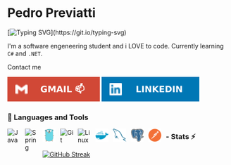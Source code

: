 # Pedro Previatti 
[![Typing SVG](https://readme-typing-svg.demolab.com?font=Fira+Code&pause=1000&random=false&width=435&height=30&lines=Backend+Developer;Still+got+lots+to+learn.)](https://git.io/typing-svg)

I'm a software engeneering student and i LOVE to code. Currently learning `C#` and `.NET`. 

Contact me 
<p align="left">
  <a href="mailto:pvlpreviatti@gmail.com"><img src="https://raw.githubusercontent.com/PROxZIMA/PROxZIMA/master/src/social/gmail.svg" alt="gmail"></a>
  <a target="_blank" href="https://www.linkedin.com/in/pedropreviatti/"><img src="https://raw.githubusercontent.com/PROxZIMA/PROxZIMA/master/src/social/linkedin.svg" alt="pratik-pingale"/></a>
</p>


### 🧰 Languages and Tools

<img align="left" alt="Java" width="30px" style="padding-right:10px;" src="https://cdn.jsdelivr.net/gh/devicons/devicon/icons/java/java-original.svg"/>
<img align="left" alt="Spring" width="30px" style="padding-right:10px;" src="https://cdn.jsdelivr.net/gh/devicons/devicon/icons/spring/spring-original.svg" />
<img align="left" alt="Golang" width="30px" style="padding-right:10px;" src="https://github.com/devicons/devicon/blob/v2.16.0/icons/go/go-original.svg" />
<img align="left" alt="Git" width="30px" style="padding-right:10px;" src="https://cdn.jsdelivr.net/gh/devicons/devicon/icons/git/git-original.svg" />
<img align="left" alt="Linux" width="30px" style="padding-right:10px;" src="https://cdn.jsdelivr.net/gh/devicons/devicon/icons/linux/linux-original.svg" />
<img align="left" alt="Docker" width="30px" style="padding-right:10px;" src="https://github.com/devicons/devicon/blob/v2.16.0/icons/docker/docker-plain.svg" />
<img align="left" alt="MySql" width="30px" style="padding-right:10px;" src="https://github.com/devicons/devicon/blob/v2.16.0/icons/mysql/mysql-original.svg" />
<img align="left" alt="Postgres" width="30px" style="padding-right:10px;" src="https://github.com/devicons/devicon/blob/v2.16.0/icons/postgresql/postgresql-original.svg" />
<img align="left" alt="Postman" width="30px" style="padding-right:10px;" src="https://github.com/devicons/devicon/blob/v2.16.0/icons/postman/postman-original.svg" />

### - Stats ⚡️
[![GitHub Streak](https://streak-stats.demolab.com?user=Pedro-Previatti&theme=blueberry-duo&hide_border=true)](https://git.io/streak-stats)
